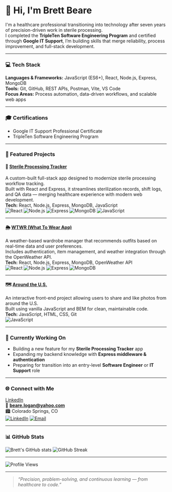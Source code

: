 # 👋 Hi, I'm Brett Beare  

I'm a healthcare professional transitioning into technology after seven years of precision-driven work in sterile processing.  
I completed the **TripleTen Software Engineering Program** and certified through **Google IT Support**, I’m building skills that merge reliability, process improvement, and full-stack development.  

---

### 💻 Tech Stack
**Languages & Frameworks:** JavaScript (ES6+), React, Node.js, Express, MongoDB  
**Tools:** Git, GitHub, REST APIs, Postman, Vite, VS Code  
**Focus Areas:** Process automation, data-driven workflows, and scalable web apps  

---

### 🎓 Certifications
- Google IT Support Professional Certificate  
- TripleTen Software Engineering Program  

---

### 🚀 Featured Projects

#### 🧼 [Sterile Processing Tracker](https://github.com/bbeare22/sterile-processing-tracker)
A custom-built full-stack app designed to modernize sterile processing workflow tracking.  
Built with React and Express, it streamlines sterilization records, shift logs, and QA data — merging healthcare experience with modern web development.  
**Tech:** React, Node.js, Express, MongoDB, JavaScript  
![React](https://img.shields.io/badge/React-%2300D9FF?logo=react)
![Node.js](https://img.shields.io/badge/Node.js-43853D?logo=node.js&logoColor=white)
![Express](https://img.shields.io/badge/Express.js-black?logo=express&logoColor=white)
![MongoDB](https://img.shields.io/badge/MongoDB-%234ea94b?logo=mongodb&logoColor=white)
![JavaScript](https://img.shields.io/badge/JavaScript-ES6%2B-yellow)

---

#### 🌦️ [WTWR (What To Wear App)](https://github.com/bbeare22/se_project_react)
A weather-based wardrobe manager that recommends outfits based on real-time data and user preferences.  
Includes authentication, item management, and weather integration through the OpenWeather API.  
**Tech:** React, Node.js, Express, MongoDB, OpenWeather API  
![React](https://img.shields.io/badge/React-%2300D9FF?logo=react)
![Node.js](https://img.shields.io/badge/Node.js-43853D?logo=node.js&logoColor=white)
![Express](https://img.shields.io/badge/Express.js-black?logo=express&logoColor=white)
![MongoDB](https://img.shields.io/badge/MongoDB-%234ea94b?logo=mongodb&logoColor=white)

---

#### 🗺️ [Around the U.S.](https://github.com/bbeare22/se_project_aroundtheus)
An interactive front-end project allowing users to share and like photos from around the U.S.  
Built using vanilla JavaScript and BEM for clean, maintainable code.  
**Tech:** JavaScript, HTML, CSS, Git  
![JavaScript](https://img.shields.io/badge/JavaScript-ES6%2B-yellow)

---

### 🧠 Currently Working On
- Building a new feature for my **Sterile Processing Tracker** app  
- Expanding my backend knowledge with **Express middleware & authentication**  
- Preparing for transition into an entry-level **Software Engineer** or **IT Support** role

---

### 🌐 Connect with Me
[LinkedIn](https://www.linkedin.com/in/brett-beare)  
📧 **beare.logan@yahoo.com**  
🏙️ Colorado Springs, CO  
[![LinkedIn](https://img.shields.io/badge/LinkedIn-0077B5?style=for-the-badge&logo=linkedin&logoColor=white)](https://www.linkedin.com/in/brett-beare)
[![Email](https://img.shields.io/badge/Email-blue?style=for-the-badge&logo=gmail&logoColor=white)](mailto:beare.logan@yahoo.com)

---

### 📊 GitHub Stats
![Brett's GitHub stats](https://github-readme-stats.vercel.app/api?username=bbeare22&show_icons=true&theme=tokyonight)
![GitHub Streak](https://streak-stats.demolab.com/?user=bbeare22&theme=tokyonight)

---

![Profile Views](https://komarev.com/ghpvc/?username=bbeare22&color=blueviolet)

---

> *“Precision, problem-solving, and continuous learning — from healthcare to code.”*
